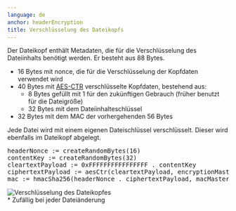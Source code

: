 ```yaml
---
language: de
anchor: headerEncryption
title: Verschlüsselung des Dateikopfs
---
```

<p class="lead">Der Dateikopf enthält Metadaten, die für die Verschlüsselung des Dateiinhalts benötigt werden. Er besteht aus 88 Bytes.</p>

- 16 Bytes mit nonce, die für die Verschlüsselung der Kopfdaten verwendet wird
- 40 Bytes mit <a href="https://de.wikipedia.org/wiki/Counter_Mode">AES-CTR</a> verschlüsselte Kopfdaten, bestehend aus:
  - 8 Bytes gefüllt mit 1 für den zukünftigen Gebrauch (früher benutzt für die Dateigröße)
  - 32 Bytes mit dem Dateiinhalteschlüssel
- 32 Bytes mit dem MAC der vorhergehenden 56 Bytes

Jede Datei wird mit einem eigenen Dateischlüssel verschlüsselt. Dieser wird ebenfalls im Dateikopf abgelegt.

<pre>
headerNonce := createRandomBytes(16)
contentKey := createRandomBytes(32)
cleartextPayload := 0xFFFFFFFFFFFFFFFF . contentKey
ciphertextPayload := aesCtr(cleartextPayload, encryptionMasterKey, headerNonce)
mac := hmacSha256(headerNonce . ciphertextPayload, macMasterKey)
</pre>

<img class="article-img" src="/img/architecture/file-header-encryption.png" srcset="/img/architecture/file-header-encryption.png 1x, /img/architecture/file-header-encryption@2x.png 2x" alt="Verschlüsselung des Dateikopfes" />
<figcaption>* Zufällig bei jeder Dateiänderung</figcaption>
